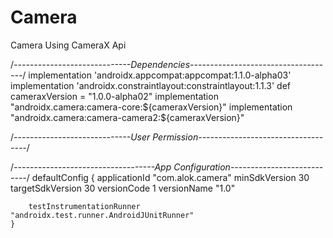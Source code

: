 # Camera
Camera Using CameraX Api

/*-----------------------------Dependencies------------------------------------*/
implementation 'androidx.appcompat:appcompat:1.1.0-alpha03'
implementation 'androidx.constraintlayout:constraintlayout:1.1.3'
def cameraxVersion = "1.0.0-alpha02"
implementation "androidx.camera:camera-core:${cameraxVersion}"
implementation "androidx.camera:camera-camera2:${cameraxVersion}"


/*-----------------------------User Permission-----------------------------------*/
<uses-permission android:name="android.permission.CAMERA" />
<uses-permission android:name="android.permission.WRITE_EXTERNAL_STORAGE" />
<uses-permission android:name="android.permission.INTERNET" />
<uses-permission android:name="android.permission.READ_EXTERNAL_STORAGE"/>

/*-----------------------------------App Configuration---------------------------*/
    defaultConfig {
        applicationId "com.alok.camera"
        minSdkVersion 30
        targetSdkVersion 30
        versionCode 1
        versionName "1.0"

        testInstrumentationRunner "androidx.test.runner.AndroidJUnitRunner"
    }
